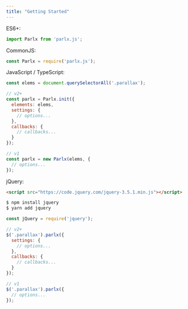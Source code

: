 ```yaml
---
title: "Getting Started"
---
```


ES6+:
```js
import Parlx from 'parlx.js';
```

CommonJS:
```js
const Parlx = require('parlx.js');
```

JavaScript / TypeScript:
```js
const elems = document.querySelectorAll('.parallax');

// v2+
const parlx = Parlx.init({
  elements: elems,
  settings: {
    // options...
  },
  callbacks: {
    // callbacks...
  }
});

// v1
const parlx = new Parlx(elems, {
  // options...
});
```

jQuery:
```html
<script src="https://code.jquery.com/jquery-3.5.1.min.js"></script>
```

```bash
$ npm install jquery
$ yarn add jquery
```

```js
const jQuery = require('jquery');
```

```js
// v2+
$('.parallax').parlx({
  settings: {
    // options...
  },
  callbacks: {
    // callbacks...
  }
});

// v1
$('.parallax').parlx({
  // options...
});
```
